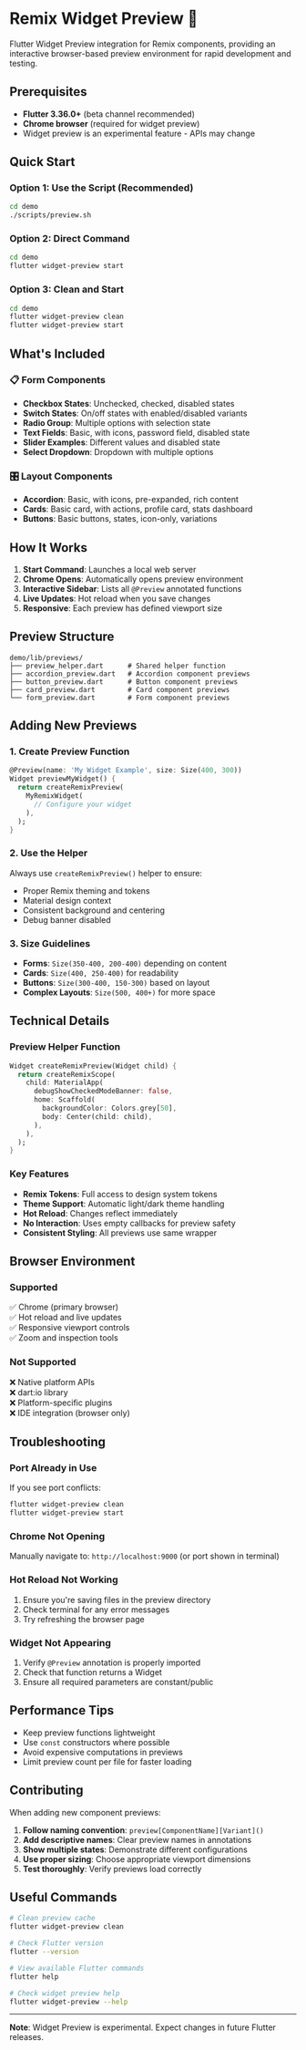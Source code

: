 # Remix Widget Preview 🎨

Flutter Widget Preview integration for Remix components, providing an interactive browser-based preview environment for rapid development and testing.

## Prerequisites

- **Flutter 3.36.0+** (beta channel recommended)
- **Chrome browser** (required for widget preview)
- Widget preview is an experimental feature - APIs may change

## Quick Start

### Option 1: Use the Script (Recommended)
```bash
cd demo
./scripts/preview.sh
```

### Option 2: Direct Command
```bash
cd demo
flutter widget-preview start
```

### Option 3: Clean and Start
```bash
cd demo
flutter widget-preview clean
flutter widget-preview start
```

## What's Included

### 📋 Form Components
- **Checkbox States**: Unchecked, checked, disabled states
- **Switch States**: On/off states with enabled/disabled variants
- **Radio Group**: Multiple options with selection state
- **Text Fields**: Basic, with icons, password field, disabled state
- **Slider Examples**: Different values and disabled state
- **Select Dropdown**: Dropdown with multiple options

### 🎛️ Layout Components  
- **Accordion**: Basic, with icons, pre-expanded, rich content
- **Cards**: Basic card, with actions, profile card, stats dashboard
- **Buttons**: Basic buttons, states, icon-only, variations

## How It Works

1. **Start Command**: Launches a local web server
2. **Chrome Opens**: Automatically opens preview environment 
3. **Interactive Sidebar**: Lists all `@Preview` annotated functions
4. **Live Updates**: Hot reload when you save changes
5. **Responsive**: Each preview has defined viewport size

## Preview Structure

```
demo/lib/previews/
├── preview_helper.dart      # Shared helper function
├── accordion_preview.dart   # Accordion component previews
├── button_preview.dart      # Button component previews  
├── card_preview.dart        # Card component previews
└── form_preview.dart        # Form component previews
```

## Adding New Previews

### 1. Create Preview Function
```dart
@Preview(name: 'My Widget Example', size: Size(400, 300))
Widget previewMyWidget() {
  return createRemixPreview(
    MyRemixWidget(
      // Configure your widget
    ),
  );
}
```

### 2. Use the Helper
Always use `createRemixPreview()` helper to ensure:
- Proper Remix theming and tokens
- Material design context
- Consistent background and centering
- Debug banner disabled

### 3. Size Guidelines
- **Forms**: `Size(350-400, 200-400)` depending on content
- **Cards**: `Size(400, 250-400)` for readability
- **Buttons**: `Size(300-400, 150-300)` based on layout
- **Complex Layouts**: `Size(500, 400+)` for more space

## Technical Details

### Preview Helper Function
```dart
Widget createRemixPreview(Widget child) {
  return createRemixScope(
    child: MaterialApp(
      debugShowCheckedModeBanner: false,
      home: Scaffold(
        backgroundColor: Colors.grey[50],
        body: Center(child: child),
      ),
    ),
  );
}
```

### Key Features
- **Remix Tokens**: Full access to design system tokens
- **Theme Support**: Automatic light/dark theme handling  
- **Hot Reload**: Changes reflect immediately
- **No Interaction**: Uses empty callbacks for preview safety
- **Consistent Styling**: All previews use same wrapper

## Browser Environment

### Supported
✅ Chrome (primary browser)  
✅ Hot reload and live updates  
✅ Responsive viewport controls  
✅ Zoom and inspection tools

### Not Supported  
❌ Native platform APIs  
❌ dart:io library  
❌ Platform-specific plugins  
❌ IDE integration (browser only)

## Troubleshooting

### Port Already in Use
If you see port conflicts:
```bash
flutter widget-preview clean
flutter widget-preview start
```

### Chrome Not Opening
Manually navigate to: `http://localhost:9000` (or port shown in terminal)

### Hot Reload Not Working
1. Ensure you're saving files in the preview directory
2. Check terminal for any error messages
3. Try refreshing the browser page

### Widget Not Appearing
1. Verify `@Preview` annotation is properly imported
2. Check that function returns a Widget
3. Ensure all required parameters are constant/public

## Performance Tips

- Keep preview functions lightweight
- Use `const` constructors where possible  
- Avoid expensive computations in previews
- Limit preview count per file for faster loading

## Contributing

When adding new component previews:

1. **Follow naming convention**: `preview[ComponentName][Variant]()`
2. **Add descriptive names**: Clear preview names in annotations
3. **Show multiple states**: Demonstrate different configurations
4. **Use proper sizing**: Choose appropriate viewport dimensions
5. **Test thoroughly**: Verify previews load correctly

## Useful Commands

```bash
# Clean preview cache
flutter widget-preview clean

# Check Flutter version
flutter --version

# View available Flutter commands
flutter help

# Check widget preview help
flutter widget-preview --help
```

---

**Note**: Widget Preview is experimental. Expect changes in future Flutter releases.